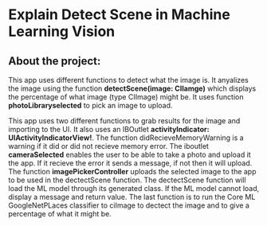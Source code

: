 # Explain Detect Scene in Machine Learning Vision


## About the project:
This app uses different functions to detect what the image is. It anyalizes the image using the function **detectScene(image: CIIamge)** which displays the percentage of what image (type CIImage) might be. It uses function **photoLibraryselected** to pick an image to upload.

This app uses two different functions to grab results for the image and importing to the UI. It also uses an IBOutlet **activityIndicator: UIActivityIndicatorView!**. The function didRecieveMemoryWarning is a warning if it did or did not recieve memory error. The iboutlet **cameraSelected** enables the user to be able to take a photo and upload it the app. If it recieve the error it sends a message, if not then it will upload. The function **imagePickerController** uploads the selected image to the app to be used in the dectectScene function.
The dectectScene function  will load the ML model through its generated class. If the ML model cannot load, display a message and return value.
The last function is to run the Core ML GoogleNetPLaces classifier to ciImage to dectect the image and to give a percentage of what it might be.
